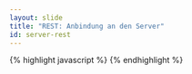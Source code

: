 ```yaml
---
layout: slide
title: "REST: Anbindung an den Server"
id: server-rest
---
```

{% highlight javascript %}
{% endhighlight %}
